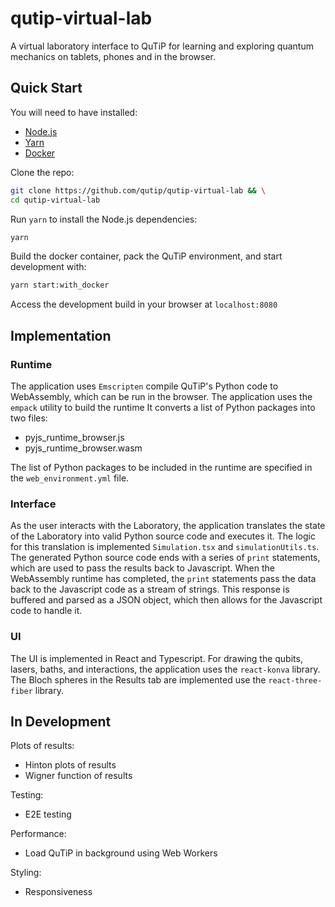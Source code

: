 # qutip-virtual-lab
A virtual laboratory interface to QuTiP for learning and exploring quantum mechanics on tablets, phones and in the browser.

## Quick Start

You will need to have installed:

- [Node.js](https://nodejs.org/en)
- [Yarn](https://yarnpkg.com/getting-started/install)
- [Docker](https://docs.docker.com/engine/install/)

Clone the repo:

```sh
git clone https://github.com/qutip/qutip-virtual-lab && \
cd qutip-virtual-lab
```

Run `yarn` to install the Node.js dependencies:

```sh
yarn
```

Build the docker container, pack the QuTiP environment, and start development with:

```sh
yarn start:with_docker
```

Access the development build in your browser at `localhost:8080`

## Implementation

### Runtime

The application uses `Emscripten` compile QuTiP's Python code to WebAssembly, which can be run in the browser. 
The application uses the `empack` utility to build the runtime
It converts a list of Python packages into two files:

- pyjs_runtime_browser.js
- pyjs_runtime_browser.wasm

The list of Python packages to be included in the runtime are specified in the `web_environment.yml` file.

### Interface

As the user interacts with the Laboratory, the application translates the state of the Laboratory into valid Python source code and executes it.
The logic for this translation is implemented `Simulation.tsx` and `simulationUtils.ts`.
The generated Python source code ends with a series of `print` statements, which are used to pass the results back to Javascript.
When the WebAssembly runtime has completed, the `print` statements pass the data back to the Javascript code as a stream of strings.
This response is buffered and parsed as a JSON object, which then allows for the Javascript code to handle it.

### UI

The UI is implemented in React and Typescript.
For drawing the qubits, lasers, baths, and interactions, the application uses the `react-konva` library.
The Bloch spheres in the Results tab are implemented use the `react-three-fiber` library.

## In Development

Plots of results:
- Hinton plots of results
- Wigner function of results

Testing:
- E2E testing

Performance:
- Load QuTiP in background using Web Workers


Styling:
- Responsiveness